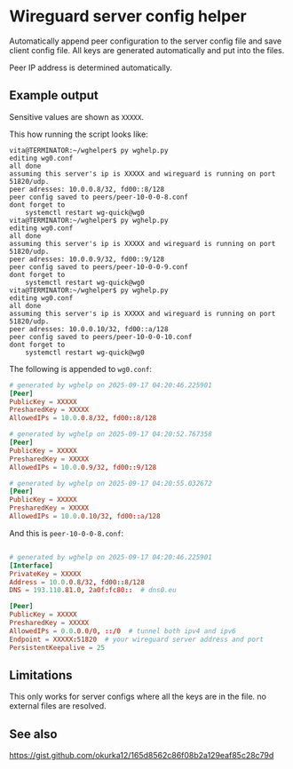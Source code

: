 # Wireguard server config helper

Automatically append peer configuration to the server config file and save
client config file. All keys are generated automatically and put into the
files.

Peer IP address is determined automatically.

## Example output

Sensitive values are shown as `XXXXX`.

This how running the script looks like:

```console
vita@TERMINATOR:~/wghelper$ py wghelp.py
editing wg0.conf
all done
assuming this server's ip is XXXXX and wireguard is running on port 51820/udp.
peer adresses: 10.0.0.8/32, fd00::8/128
peer config saved to peers/peer-10-0-0-8.conf
dont forget to
    systemctl restart wg-quick@wg0
vita@TERMINATOR:~/wghelper$ py wghelp.py
editing wg0.conf
all done
assuming this server's ip is XXXXX and wireguard is running on port 51820/udp.
peer adresses: 10.0.0.9/32, fd00::9/128
peer config saved to peers/peer-10-0-0-9.conf
dont forget to
    systemctl restart wg-quick@wg0
vita@TERMINATOR:~/wghelper$ py wghelp.py
editing wg0.conf
all done
assuming this server's ip is XXXXX and wireguard is running on port 51820/udp.
peer adresses: 10.0.0.10/32, fd00::a/128
peer config saved to peers/peer-10-0-0-10.conf
dont forget to
    systemctl restart wg-quick@wg0
```

The following is appended to `wg0.conf`:
```conf
# generated by wghelp on 2025-09-17 04:20:46.225901
[Peer]
PublicKey = XXXXX
PresharedKey = XXXXX
AllowedIPs = 10.0.0.8/32, fd00::8/128

# generated by wghelp on 2025-09-17 04:20:52.767358
[Peer]
PublicKey = XXXXX
PresharedKey = XXXXX
AllowedIPs = 10.0.0.9/32, fd00::9/128

# generated by wghelp on 2025-09-17 04:20:55.032672
[Peer]
PublicKey = XXXXX
PresharedKey = XXXXX
AllowedIPs = 10.0.0.10/32, fd00::a/128
```

And this is `peer-10-0-0-8.conf`:
```conf

# generated by wghelp on 2025-09-17 04:20:46.225901
[Interface]
PrivateKey = XXXXX
Address = 10.0.0.8/32, fd00::8/128
DNS = 193.110.81.0, 2a0f:fc80::  # dns0.eu

[Peer]
PublicKey = XXXXX
PresharedKey = XXXXX
AllowedIPs = 0.0.0.0/0, ::/0  # tunnel both ipv4 and ipv6
Endpoint = XXXXX:51820  # your wireguard server address and port
PersistentKeepalive = 25
```

## Limitations

This only works for server configs where all the keys are in the file. no
external files are resolved.

## See also

https://gist.github.com/okurka12/165d8562c86f08b2a129eaf85c28c79d

